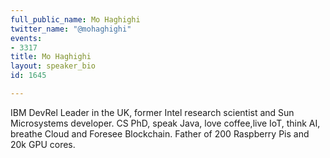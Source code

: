 ```yaml
---
full_public_name: Mo Haghighi
twitter_name: "@mohaghighi"
events:
- 3317
title: Mo Haghighi
layout: speaker_bio
id: 1645

---
```

IBM DevRel Leader in the UK, former Intel research scientist and Sun Microsystems developer. CS PhD, speak Java, love coffee,live IoT, think AI, breathe Cloud and Foresee Blockchain. Father of 200 Raspberry Pis and 20k GPU cores.